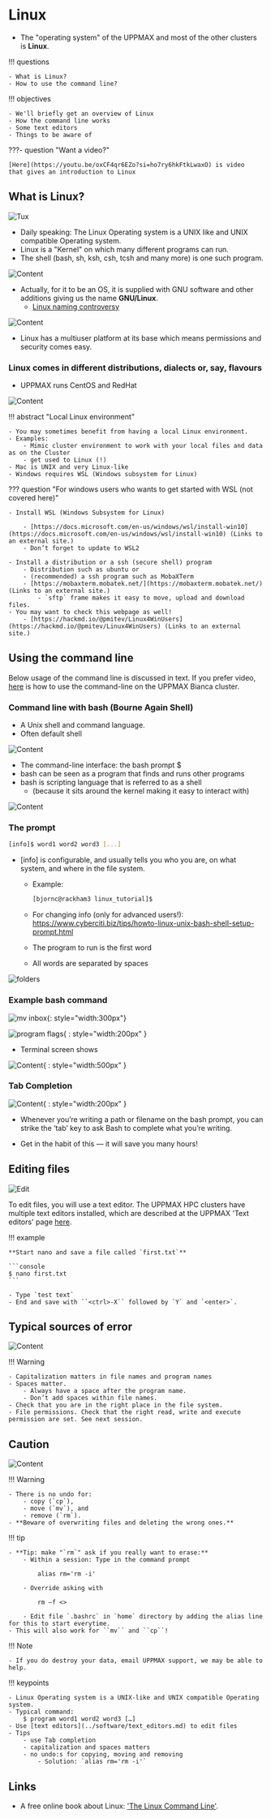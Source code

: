 # Linux

- The "operating system" of the UPPMAX and most of the other clusters is **Linux**.

!!! questions

    - What is Linux?
    - How to use the command line?

!!! objectives

    - We'll briefly get an overview of Linux
    - How the command line works
    - Some text editors
    - Things to be aware of

???- question "Want a video?"

    [Here](https://youtu.be/oxCF4qr6EZo?si=ho7ry6hkFtkLwaxO) is video
    that gives an introduction to Linux

## What is Linux?

![Tux](./img/pingvin.png)

- Daily speaking: The Linux Operating system is a UNIX like and UNIX compatible Operating system.
- Linux is a "Kernel" on which many different programs can run.
- The shell (bash, sh, ksh, csh, tcsh and many more) is one such program.

![Content](./img/images.jfif)

- Actually, for it to be an OS, it is supplied with GNU software and other additions giving us the name **GNU/Linux**.
  - [Linux naming controversy](https://en.wikipedia.org/wiki/GNU/Linux_naming_controversy)

![Content](./img/gnu.png)

- Linux has a multiuser platform at its base which means permissions and security comes easy.

### Linux comes in different distributions, dialects or, say, flavours

- UPPMAX runs CentOS and RedHat

![Content](./img/flavours.png)

!!! abstract "Local Linux environment"

    - You may sometimes benefit from having a local Linux environment.
    - Examples:
        - Mimic cluster environment to work with your local files and data as on the Cluster
        - get used to Linux (!)
    - Mac is UNIX and very Linux-like
    - Windows requires WSL (Windows subsystem for Linux)

??? question "For windows users who wants to get started with WSL (not covered here)"

    - Install WSL (Windows Subsystem for Linux)

        - [https://docs.microsoft.com/en-us/windows/wsl/install-win10](https://docs.microsoft.com/en-us/windows/wsl/install-win10) (Links to an external site.)
        - Don’t forget to update to WSL2

    - Install a distribution or a ssh (secure shell) program
        - Distribution such as ubuntu or
        - (recommended) a ssh program such as MobaXTerm
        - [https://mobaxterm.mobatek.net/](https://mobaxterm.mobatek.net/) (Links to an external site.)
            - `sftp` frame makes it easy to move, upload and download files.
    - You may want to check this webpage as well!
        - [https://hackmd.io/@pmitev/Linux4WinUsers](https://hackmd.io/@pmitev/Linux4WinUsers) (Links to an external site.)

## Using the command line

Below usage of the command line is discussed in text.
If you prefer video, [here](https://youtu.be/kjqLAx2bgJI)
is how to use the command-line on the UPPMAX Bianca cluster.

### Command line with bash (Bourne Again Shell)

- A Unix shell and command language.
- Often default shell

![Content](./img/shell.jpg)

- The command-line interface: the bash prompt $
- bash can be seen as a program that finds and runs other programs
- bash is scripting language that is referred to as a shell
  - (because it sits around the kernel making it easy to interact with)

![Content](./img/unix_architecture.jpg)

### The prompt

```bash
[info]$ word1 word2 word3 [...]
```

- [info] is configurable, and usually tells you who you are, on what system, and where in the file system.

  - Example:

    ```bash
    [bjornc@rackham3 linux_tutorial]$
    ```

  - For changing info (only for advanced users!): <https://www.cyberciti.biz/tips/howto-linux-unix-bash-shell-setup-prompt.html>
  - The program to run is the first word
  - All words are separated by spaces

![folders](./img/folders.png)

### Example bash command

![mv inbox](./img/mv_inbox.png){: style="width:300px"}

![program flags](./img/program_flags.png){ : style="width:200px" }

- Terminal screen shows

![Content](./img/screen.png){ : style="width:500px" }

### Tab Completion

![Content](./img/tab.png){ : style="width:200px" }

- Whenever you’re writing a path or filename on the bash prompt, you can strike the ‘tab’ key to
ask Bash to complete what you’re writing.

- Get in the habit of this — it will save you many hours!

## Editing files

![Edit](./img/edit.png)

To edit files, you will use a text editor.
The UPPMAX HPC clusters have multiple text editors installed,
which are described at the UPPMAX 'Text editors' page [here](../software/text_editors.md).

!!! example

    **Start nano and save a file called `first.txt`**

    ```console
    $ nano first.txt
    ```

    - Type `test text`
    - End and save with ``<ctrl>-X`` followed by `Y` and `<enter>`.

## Typical sources of error

![Content](./img/cross.png)

!!! Warning

    - Capitalization matters in file names and program names
    - Spaces matter.
        - Always have a space after the program name.
        - Don’t add spaces within file names.
    - Check that you are in the right place in the file system.
    - File permissions. Check that the right read, write and execute permission are set. See next session.

## Caution

![Content](./img/caution.png)

!!! Warning

    - There is no undo for:
        - copy (`cp`),
        - move (`mv`), and
        - remove (`rm`).
    - **Beware of overwriting files and deleting the wrong ones.**

!!! tip

    - **Tip: make "`rm`" ask if you really want to erase:**
        - Within a session: Type in the command prompt

            alias rm='rm -i'

        - Override asking with

            rm –f <>

        - Edit file `.bashrc` in `home` directory by adding the alias line for this to start everytime.
    - This will also work for ``mv`` and ``cp``!

!!! Note

    - If you do destroy your data, email UPPMAX support, we may be able to help.

!!! keypoints

    - Linux Operating system is a UNIX-like and UNIX compatible Operating system.
    - Typical command:
        $ program word1 word2 word3 […]
    - Use [text editors](../software/text_editors.md) to edit files
    - Tips
        - use Tab completion
        - capitalization and spaces matters
        - no undo:s for copying, moving and removing
            - Solution: `alias rm='rm -i'`

## Links

- A free online book about Linux: ['The Linux Command Line'](https://linuxcommand.org/tlcl.php).
